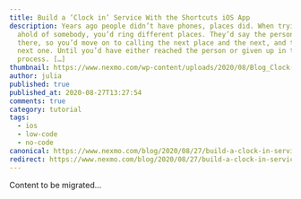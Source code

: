 ```yaml
---
title: Build a ‘Clock in’ Service With the Shortcuts iOS App
description: Years ago people didn’t have phones, places did. When trying to get
  ahold of somebody, you’d ring different places. They’d say the person isn’t
  there, so you’d move on to calling the next place and the next, and then the
  next one. Until you’d have either reached the person or given up in the
  process. […]
thumbnail: https://www.nexmo.com/wp-content/uploads/2020/08/Blog_Clock-in_Shortcut-IOS_1200x600.png
author: julia
published: true
published_at: 2020-08-27T13:27:54
comments: true
category: tutorial
tags:
  - ios
  - low-code
  - no-code
canonical: https://www.nexmo.com/blog/2020/08/27/build-a-clock-in-service-with-the-shortcuts-ios-app
redirect: https://www.nexmo.com/blog/2020/08/27/build-a-clock-in-service-with-the-shortcuts-ios-app
---
```

Content to be migrated...
